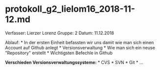 # protokoll_g2_lielom16_2018-11-12.md

  Verfasser:  Lierzer Lorenz
  Gruppe:     2
  Datum:      11.12.2018
  
  Ablauf: * In der ersten Einheit befassten wir uns damit wie man sich einen Account auf Github anlegt
          * Versionsverwaltung
          * Wie man sich ein neuse "Repository" erstellt
          * Wichtigsten Befechle in Github
          
  **Verschieden Versionsverwaltungssysteme:**
      * CVS
      * SVN
      * Git
      * ...
  
          
          

